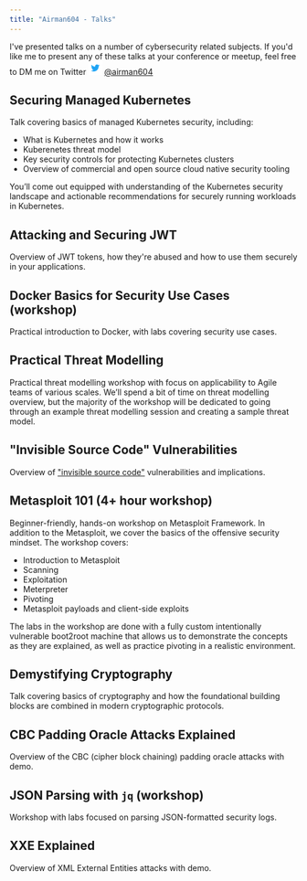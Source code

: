 ```yaml
---
title: "Airman604 - Talks"
---
```


I've presented talks on a number of cybersecurity related subjects. If you'd like me to present any of these
talks at your conference or meetup, feel free to DM me on Twitter
![Twitter](images/twitter_logo_24.png) [@airman604](https://twitter.com/airman604)

## Securing Managed Kubernetes

Talk covering basics of managed Kubernetes security, including:

- What is Kubernetes and how it works
- Kuberenetes threat model
- Key security controls for protecting Kubernetes clusters
- Overview of commercial and open source cloud native security tooling

You’ll come out equipped with understanding of the Kubernetes security landscape and actionable recommendations for securely running workloads in Kubernetes.

## Attacking and Securing JWT

Overview of JWT tokens, how they're abused and how to use them securely in your applications.

## Docker Basics for Security Use Cases (workshop)

Practical introduction to Docker, with labs covering security use cases.

## Practical Threat Modelling

Practical threat modelling workshop with focus on applicability to Agile teams of various
scales. We’ll spend a bit of time on threat modelling overview, but the majority of the
workshop will be dedicated to going through an example threat modelling session and
creating a sample threat model.

## "Invisible Source Code" Vulnerabilities

Overview of ["invisible source code"](https://trojansource.codes) vulnerabilities and implications.

## Metasploit 101 (4+ hour workshop)

Beginner-friendly, hands-on workshop on Metasploit Framework. In addition to the Metasploit,
we cover the basics of the offensive security mindset. The workshop covers:

- Introduction to Metasploit
- Scanning
- Exploitation
- Meterpreter
- Pivoting
- Metasploit payloads and client-side exploits

The labs in the workshop are done with a fully custom intentionally vulnerable boot2root
machine that allows us to demonstrate the concepts as they are explained, as well as
practice pivoting in a realistic environment.

## Demystifying Cryptography

Talk covering basics of cryptography and how the foundational building blocks are combined in
modern cryptographic protocols.

## CBC Padding Oracle Attacks Explained

Overview of the CBC (cipher block chaining) padding oracle attacks with demo.

## JSON Parsing with `jq` (workshop)

Workshop with labs focused on parsing JSON-formatted security logs.

## XXE Explained

Overview of XML External Entities attacks with demo.
